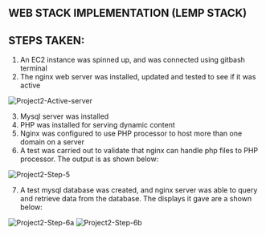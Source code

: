 
## WEB STACK IMPLEMENTATION (LEMP STACK)

## STEPS TAKEN:
1. An EC2 instance was spinned up, and was connected using gitbash terminal
2. The nginx web server was installed, updated and tested to see if it was active


![Project2-Active-server](https://user-images.githubusercontent.com/69041949/165418150-c5151aa2-842e-4a1b-83ad-fa89961315c8.jpg)

3. Mysql server was installed
4. PHP was installed for serving dynamic content
5. Nginx was configured to use PHP processor to host more than one domain on a server
6. A test was carried out to validate that nginx can handle php files to PHP processor. The output is as shown below:

![Project2-Step-5](https://user-images.githubusercontent.com/69041949/165418893-fb9d50b4-a3b9-4fd9-bd92-a3b86efcb238.jpg)

7. A test mysql database was created, and nginx server was able to query and  retrieve data from the database. The displays it gave are a shown below:

![Project2-Step-6a](https://user-images.githubusercontent.com/69041949/165419477-2a770059-2934-4307-bafd-c48e35fe6d50.jpg)
![Project2-Step-6b](https://user-images.githubusercontent.com/69041949/165419481-c5ad9ece-16b7-4bf4-9e41-265c442a00b3.jpg)
